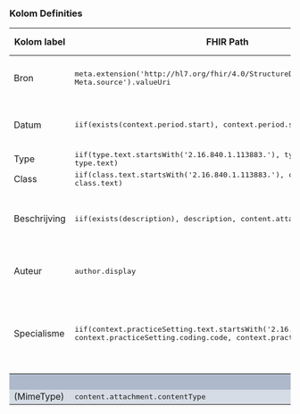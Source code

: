### Kolom Definities
<table class="grid">
<thead>
<th>Kolom label</th>
<th width="25%">FHIR Path</th>
<th>FHIR Type</th>
<th>Zib element</th>
<th>Toelichting of regels</th>
</thead>
<tbody>
<tr>
<td>Bron</td>
<td><samp>meta.extension('http://hl7.org/fhir/4.0/StructureDefinition/extension-Meta.source').valueUri</samp></td>
<td><code>string</code></td>
<td>nvt</td>
<td>Lookup adhv uri (AGB-Z of OID) <code>&lt;adressering-base&gt;/Organization?identifier=&lt;.meta.tag.code&gt;</code> en gebruik dan <code>Organization.name</code></td>
</tr>
<tr>
<td>Datum</td>
<td><samp>iif(exists(context.period.start), context.period.start, indexed+' &#9432;')</samp></td>
<td><code>dateTime</code></td>
<td>nvt</td>
<td>N.B. tijd is GMT, dus omzetten naar CET. Ter info: indien datum uit <code>indexed</code> komt, wordt deze gemarkeerd met een icoontje &#9432;</td>
</tr>
<tr>
<td>Type</td>
<td><samp>iif(type.text.startsWith('2.16.840.1.113883.'), type.coding[0].code, type.text)</samp></td>
<td><code>string</code></td>
<td>nvt</td>
<td></td>
</tr>
<tr>
<td>Class</td>
<td><samp>iif(class.text.startsWith('2.16.840.1.113883.'), class.coding[0].code, class.text)</samp></td>
<td><code>string</code></td>
<td>nvt</td>
<td></td>
</tr>
<tr>
<td>Beschrijving</td>
<td><samp>iif(exists(description), description, content.attachment.title)</samp></td>
<td><code>string</code></td>
<td>nvt</td>
<td>Tijdelijk voor Zorgplatform: gebruik <code>content.attachment.title</code> voor de beschrijving van documenten inclusief het strippen van de <code>.pdf</code> extensie</td>
</tr>
<tr>
<td>Auteur</td>
<td><samp>author.display</samp></td>
<td><code>string</code></td>
<td>nvt</td>
<td>Tijdelijk voor Zorgplatform: indien <code>author.display</code> is gevuld met een OID, dan wordt het veld gevuld met <code>Auteur niet bekend</code></td>
</tr>
<tr>
<td>Specialisme</td>
<td><samp>iif(context.practiceSetting.text.startsWith('2.16.840.1.113883.'), context.practiceSetting.coding.code, context.practiceSetting.text)</samp></td>
<td><code>string</code></td>
<td>nvt</td>
<td>Tijdelijk voor Zorgplatform: indien <code>context.practiceSetting.text</code> is gevuld met een OID (startsWith('2.16.840.1.113883.)), dan wordt het veld gevuld met <code>context.practiceSetting.coding.code</code> (een SNOMED CT code)</td>
</tr>
<tr style="background-color:#adb9ca; color:white"><th colspan="5">MARKERING</th></tr>
<tr style="background-color:#d6dce5">
<td>(MimeType)</td>
<td><samp>content.attachment.contentType</samp></td>
<td><code>code</code></td>
<td>nvt</td>
<td>Alleen <code>application/pdf</code> tonen</td>
</tr>
</tbody>
</table>